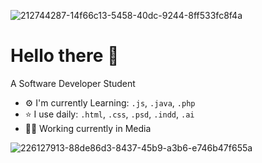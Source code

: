 ![212744287-14f66c13-5458-40dc-9244-8ff533fc8f4a](https://github.com/user-attachments/assets/0dc67169-5801-4fe6-b691-555b58be9719)

# Hello there 👋 

A Software Developer Student

- ⚙️ I'm currently Learning: ``.js``, ``.java``, ``.php``
- ⭐️ I use daily: ``.html``, ``.css``, ``.psd``, ``.indd``, ``.ai``
- 🧑‍💻 Working currently in Media

<!-- ![241763891-7bb1e704-6026-48f9-8435-2f4d40101348](https://github.com/user-attachments/assets/e20e9b9e-c284-4778-804c-00158c31806b) -->

![226127913-88de86d3-8437-45b9-a3b6-e746b47f655a](https://github.com/user-attachments/assets/14af2082-b022-42ac-83f8-ad72360be511)
